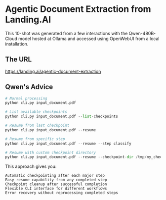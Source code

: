 # Agentic Document Extraction from Landing.AI

This 10-shot was generated from a few interactions with the Qwen-480B-Cloud model hosted at Ollama and accessed using OpenWebUI from a local installation.

## The URL

https://landing.ai/agentic-document-extraction

## Qwen's Advice

```python
# Normal processing
python cli.py input_document.pdf

# List available checkpoints
python cli.py input_document.pdf --list-checkpoints

# Resume from last checkpoint
python cli.py input_document.pdf --resume

# Resume from specific step
python cli.py input_document.pdf --resume --step classify

# Resume with custom checkpoint directory
python cli.py input_document.pdf --resume --checkpoint-dir /tmp/my_checkpoints
```

This approach gives you:

    Automatic checkpointing after each major step
    Easy resume capability from any completed step
    Checkpoint cleanup after successful completion
    Flexible CLI interface for different workflows
    Error recovery without reprocessing completed steps
     
